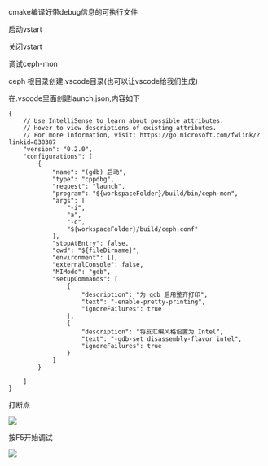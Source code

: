 cmake编译好带debug信息的可执行文件

启动vstart

关闭vstart

调试ceph-mon

ceph 根目录创建.vscode目录(也可以让vscode给我们生成)

在.vscode里面创建launch.json,内容如下

```
{
    // Use IntelliSense to learn about possible attributes.
    // Hover to view descriptions of existing attributes.
    // For more information, visit: https://go.microsoft.com/fwlink/?linkid=830387
    "version": "0.2.0",
    "configurations": [
        {
            "name": "(gdb) 启动",
            "type": "cppdbg",
            "request": "launch",
            "program": "${workspaceFolder}/build/bin/ceph-mon",
            "args": [
                "-i",
                "a",
                "-c",
                "${workspaceFolder}/build/ceph.conf"
            ],
            "stopAtEntry": false,
            "cwd": "${fileDirname}",
            "environment": [],
            "externalConsole": false,
            "MIMode": "gdb",
            "setupCommands": [
                {
                    "description": "为 gdb 启用整齐打印",
                    "text": "-enable-pretty-printing",
                    "ignoreFailures": true
                },
                {
                    "description": "将反汇编风格设置为 Intel",
                    "text": "-gdb-set disassembly-flavor intel",
                    "ignoreFailures": true
                }
            ]
        }

    ]
}
```

打断点

![](https://gitee.com/hxc8/images6/raw/master/img/202407182358233.jpg)

按F5开始调试

![](https://gitee.com/hxc8/images6/raw/master/img/202407182358995.jpg)